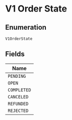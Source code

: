 <!-- Optimized: 2025-10-06 -->
<!-- RPM: 1.6.2.1.1.6.2.1_v1-order-state_20251006 -->
<!-- Session: E2E RPM DNA Application -->
<!-- AOM: RND (Reggie & Dro) -->
<!-- COI: TECHNOLOGY -->
<!-- RPM: HIGH -->
<!-- ACTION: BUILD -->

# V1 Order State

## Enumeration

`V1OrderState`

## Fields

| Name |
|  --- |
| `PENDING` |
| `OPEN` |
| `COMPLETED` |
| `CANCELED` |
| `REFUNDED` |
| `REJECTED` |
